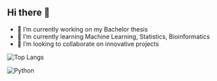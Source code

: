 ## Hi there 👋

- 🔭 I’m currently working on my Bachelor thesis
- 🌱 I’m currently learning Machine Learning, Statistics, Bioinformatics
- 👯 I’m looking to collaborate on innovative projects

![Top Langs](https://github-readme-stats.vercel.app/api/top-langs/?username=whyamistayin&layout=compact&theme=dark)

![Python](https://img.shields.io/badge/Python-14354C?style=flat-square&logo=python&logoColor=yellow)
